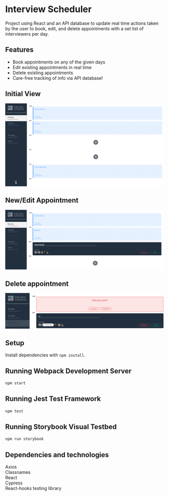 # Interview Scheduler

Project using React and an API database to update real time actions taken by the user to book, edit, and delete appointments with a set list of interviewers per day.

## Features

- Book appointments on any of the given days
- Edit existing appointments in real time
- Delete existing appointments
- Care-free tracking of info via API database!

## Initial View
!["Initial view of the interviewer scheduler app"](https://github.com/Pitching/scheduler/blob/master/images/initial-view.png?raw=true)

## New/Edit Appointment
!["Edit/New appointment view"](https://github.com/Pitching/scheduler/blob/master/images/New-Edit_Interview.png?raw=true)

## Delete appointment
!["Delete/Edit appointment view"](https://github.com/Pitching/scheduler/blob/master/images/delete-edit_view.png?raw=true)

## Setup

Install dependencies with `npm install`.

## Running Webpack Development Server

```sh
npm start
```

## Running Jest Test Framework

```sh
npm test
```

## Running Storybook Visual Testbed

```sh
npm run storybook
```
## Dependencies and technologies

Axios  
Classnames  
React  
Cypress  
React-hooks testing library  
